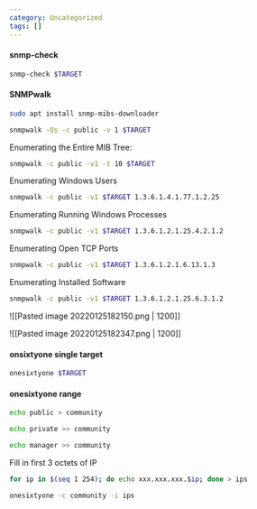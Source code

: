 ```yaml
---
category: Uncategorized
tags: []
---
```

#### snmp-check
```bash - kali
snmp-check $TARGET
```

#### SNMPwalk
```bash - kali
sudo apt install snmp-mibs-downloader
```

```bash - kali
snmpwalk -Os -c public -v 1 $TARGET
```

Enumerating the Entire MIB Tree:
```bash - kali
snmpwalk -c public -v1 -t 10 $TARGET
```

Enumerating Windows Users
```bash - kali
snmpwalk -c public -v1 $TARGET 1.3.6.1.4.1.77.1.2.25
```

Enumerating Running Windows Processes
```bash - kali
snmpwalk -c public -v1 $TARGET 1.3.6.1.2.1.25.4.2.1.2
```

Enumerating Open TCP Ports
```bash - kali
snmpwalk -c public -v1 $TARGET 1.3.6.1.2.1.6.13.1.3
```

Enumerating Installed Software
```bash - kali
snmpwalk -c public -v1 $TARGET 1.3.6.1.2.1.25.6.3.1.2
```

![[Pasted image 20220125182150.png | 1200]]

![[Pasted image 20220125182347.png | 1200]]

#### onsixtyone single target
```bash - kali
onesixtyone $TARGET
```

#### onesixtyone range
```bash - kali
echo public > community
```

```bash - kali
echo private >> community
```

```bash - kali
echo manager >> community
```

Fill in first 3 octets of IP
```bash - kali
for ip in $(seq 1 254); do echo xxx.xxx.xxx.$ip; done > ips
```

```bash - kali
onesixtyone -c community -i ips
```

